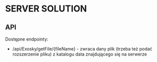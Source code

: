 # SERVER SOLUTION

## API
Dostępne endpointy:
- /api/Exosky/getFile/{fileName} - zwraca dany plik (trzeba też podać rozszerzenie pliku) z katalogu data znajdującego się na serwerze